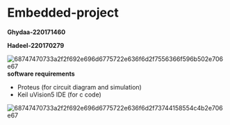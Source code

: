 # Embedded-project
**Ghydaa-220171460**

**Hadeel-220170279**

![68747470733a2f2f692e696d6775722e636f6d2f7556366f596b502e706e67](https://user-images.githubusercontent.com/54315009/121778082-e78ccb00-cb9d-11eb-954d-836b3407aa14.png)
**software requirements**
* Proteus (for circuit diagram and simulation)
* Keil uVision5 IDE (for c code)


![68747470733a2f2f692e696d6775722e636f6d2f73744158554c4b2e706e67](https://user-images.githubusercontent.com/54315009/121779123-ced2e400-cba2-11eb-9c46-9d2c74c402a0.jpg)

